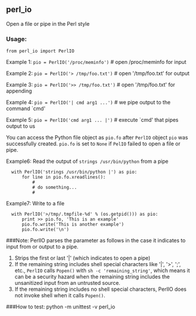 ## perl_io
Open a file or pipe in the Perl style

### Usage:
  `from perl_io import PerlIO`

Example 1:
  `pio = PerlIO('/proc/meminfo')`   # open /proc/meminfo for input

Example 2:
  `pio = PerlIO('> /tmp/foo.txt')`  # open '/tmp/foo.txt' for output

Example 3:
  `pio = PerlIO('>> /tmp/foo.txt')` # open '/tmp/foo.txt' for appending

Example 4:
  `pio = PerlIO('| cmd arg1 ...')`  # we pipe output to the command `cmd'

Example 5:
  `pio = PerlIO('cmd arg1 ... |')`  # execute `cmd' that pipes output to us

You can access the Python file object as `pio.fo` after
`PerlIO` object `pio` was successfully created. `pio.fo` is set
to `None` if `PelIO` failed to open a file or pipe.

Example6:
Read the output of `strings /usr/bin/python` from a pipe
```
  with PerlIO('strings /usr/bin/python |') as pio:
      for line in pio.fo.xreadlines():
          #
          # do something...
          #
```

Example7:
Write to a file
```
  with PerlIO('>/tmp/.tmpfile-%d' % (os.getpid())) as pio:
      print >> pio.fo, 'This is an example'
      pio.fo.write('This is another example')
      pio.fo.write('\n')
```

###Note:
PerlIO parses the parameter as follows in the case it indicates
to input from or output to a pipe.

1. Strips the first or last '|' (which indicates to open a pipe)
2. If the remaining string includes shell special characters
   like '|', '>', ';', etc.,  `PerlIO` calls `Popen()` with
   `sh -c 'remaining_string'`, which means it can be a security
   hazard when the remaining string includes the unsanitized input
   from an untrusted source.
3. If the remaining string includes no shell special characters,
   PerlIO does not invoke shell when it calls `Popen()`.

###How to test:
python -m unittest -v perl_io
